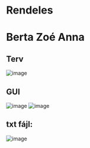 # Rendeles
# Berta Zoé Anna
## Terv
![image](https://github.com/Wendesday36/Rendeles/assets/115298982/137d7802-0a3b-4569-8265-3c6ccaa7275a)
## GUI
![image](https://github.com/Wendesday36/Rendeles/assets/115298982/d91d1a7b-6122-4dbd-95b2-247a70b0a421)
![image](https://github.com/Wendesday36/Rendeles/assets/115298982/8df01c2e-08a1-4529-aa01-20fcf2b99ffb)
## txt fájl:
![image](https://github.com/Wendesday36/Rendeles/assets/115298982/889bfa06-8168-40d1-96d2-f3726f3a3109)



